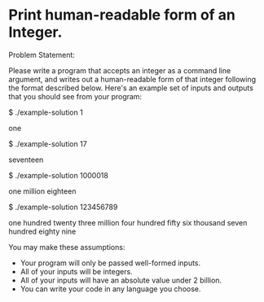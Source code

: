 # Print human-readable form of an Integer.

Problem Statement:

Please write a program that accepts an integer as a command line argument, and
writes out a human-readable form of that integer following the format described
below. Here's an example set of inputs and outputs that you should see from
your program:

$ ./example-solution 1

one

$ ./example-solution 17

seventeen

$ ./example-solution 1000018

one million eighteen

$ ./example-solution 123456789

one hundred twenty three million four hundred fifty six thousand seven hundred eighty nine

You may make these assumptions:

- Your program will only be passed well-formed inputs.
- All of your inputs will be integers.
- All of your inputs will have an absolute value under 2 billion.
- You can write your code in any language you choose.
